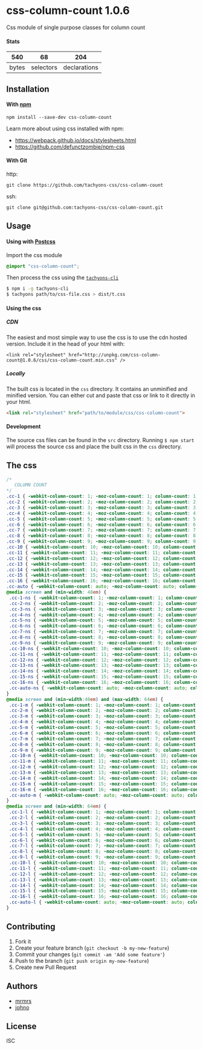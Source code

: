 # css-column-count 1.0.6

Css module of single purpose classes for column count

#### Stats

540 | 68 | 204
---|---|---
bytes | selectors | declarations

## Installation

#### With [npm](https://npmjs.com)

```
npm install --save-dev css-column-count
```

Learn more about using css installed with npm:
* https://webpack.github.io/docs/stylesheets.html
* https://github.com/defunctzombie/npm-css

#### With Git

http:
```
git clone https://github.com/tachyons-css/css-column-count
```

ssh:
```
git clone git@github.com:tachyons-css/css-column-count.git
```

## Usage

#### Using with [Postcss](https://github.com/postcss/postcss)

Import the css module

```css
@import "css-column-count";
```

Then process the css using the [`tachyons-cli`](https://github.com/tachyons-css/tachyons-cli)

```sh
$ npm i -g tachyons-cli
$ tachyons path/to/css-file.css > dist/t.css
```

#### Using the css

##### CDN
The easiest and most simple way to use the css is to use the cdn hosted version. Include it in the head of your html with:

```
<link rel="stylesheet" href="http://unpkg.com/css-column-count@1.0.6/css/css-column-count.min.css" />
```

##### Locally
The built css is located in the `css` directory. It contains an unminified and minified version.
You can either cut and paste that css or link to it directly in your html.

```html
<link rel="stylesheet" href="path/to/module/css/css-column-count">
```

#### Development

The source css files can be found in the `src` directory.
Running `$ npm start` will process the source css and place the built css in the `css` directory.

## The css

```css
/*
   COLUMN COUNT
*/
.cc-1 { -webkit-column-count: 1; -moz-column-count: 1; column-count: 1; }
.cc-2 { -webkit-column-count: 2; -moz-column-count: 2; column-count: 2; }
.cc-3 { -webkit-column-count: 3; -moz-column-count: 3; column-count: 3; }
.cc-4 { -webkit-column-count: 4; -moz-column-count: 4; column-count: 4; }
.cc-5 { -webkit-column-count: 5; -moz-column-count: 5; column-count: 5; }
.cc-6 { -webkit-column-count: 6; -moz-column-count: 6; column-count: 6; }
.cc-7 { -webkit-column-count: 7; -moz-column-count: 7; column-count: 7; }
.cc-8 { -webkit-column-count: 8; -moz-column-count: 8; column-count: 8; }
.cc-9 { -webkit-column-count: 9; -moz-column-count: 9; column-count: 9; }
.cc-10 { -webkit-column-count: 10; -moz-column-count: 10; column-count: 10; }
.cc-11 { -webkit-column-count: 11; -moz-column-count: 11; column-count: 11; }
.cc-12 { -webkit-column-count: 12; -moz-column-count: 12; column-count: 12; }
.cc-13 { -webkit-column-count: 13; -moz-column-count: 13; column-count: 13; }
.cc-14 { -webkit-column-count: 14; -moz-column-count: 14; column-count: 14; }
.cc-15 { -webkit-column-count: 15; -moz-column-count: 15; column-count: 15; }
.cc-16 { -webkit-column-count: 16; -moz-column-count: 16; column-count: 16; }
.cc-auto { -webkit-column-count: auto; -moz-column-count: auto; column-count: auto; }
@media screen and (min-width: 48em) {
 .cc-1-ns { -webkit-column-count: 1; -moz-column-count: 1; column-count: 1; }
 .cc-2-ns { -webkit-column-count: 2; -moz-column-count: 2; column-count: 2; }
 .cc-3-ns { -webkit-column-count: 3; -moz-column-count: 3; column-count: 3; }
 .cc-4-ns { -webkit-column-count: 4; -moz-column-count: 4; column-count: 4; }
 .cc-5-ns { -webkit-column-count: 5; -moz-column-count: 5; column-count: 5; }
 .cc-6-ns { -webkit-column-count: 6; -moz-column-count: 6; column-count: 6; }
 .cc-7-ns { -webkit-column-count: 7; -moz-column-count: 7; column-count: 7; }
 .cc-8-ns { -webkit-column-count: 8; -moz-column-count: 8; column-count: 8; }
 .cc-9-ns { -webkit-column-count: 9; -moz-column-count: 9; column-count: 9; }
 .cc-10-ns { -webkit-column-count: 10; -moz-column-count: 10; column-count: 10; }
 .cc-11-ns { -webkit-column-count: 11; -moz-column-count: 11; column-count: 11; }
 .cc-12-ns { -webkit-column-count: 12; -moz-column-count: 12; column-count: 12; }
 .cc-13-ns { -webkit-column-count: 13; -moz-column-count: 13; column-count: 13; }
 .cc-14-ns { -webkit-column-count: 14; -moz-column-count: 14; column-count: 14; }
 .cc-15-ns { -webkit-column-count: 15; -moz-column-count: 15; column-count: 15; }
 .cc-16-ns { -webkit-column-count: 16; -moz-column-count: 16; column-count: 16; }
 .cc-auto-ns { -webkit-column-count: auto; -moz-column-count: auto; column-count: auto; }
}
@media screen and (min-width:48em) and (max-width: 64em) {
 .cc-1-m { -webkit-column-count: 1; -moz-column-count: 1; column-count: 1; }
 .cc-2-m { -webkit-column-count: 2; -moz-column-count: 2; column-count: 2; }
 .cc-3-m { -webkit-column-count: 3; -moz-column-count: 3; column-count: 3; }
 .cc-4-m { -webkit-column-count: 4; -moz-column-count: 4; column-count: 4; }
 .cc-5-m { -webkit-column-count: 5; -moz-column-count: 5; column-count: 5; }
 .cc-6-m { -webkit-column-count: 6; -moz-column-count: 6; column-count: 6; }
 .cc-7-m { -webkit-column-count: 7; -moz-column-count: 7; column-count: 7; }
 .cc-8-m { -webkit-column-count: 8; -moz-column-count: 8; column-count: 8; }
 .cc-9-m { -webkit-column-count: 9; -moz-column-count: 9; column-count: 9; }
 .cc-10-m { -webkit-column-count: 10; -moz-column-count: 10; column-count: 10; }
 .cc-11-m { -webkit-column-count: 11; -moz-column-count: 11; column-count: 11; }
 .cc-12-m { -webkit-column-count: 12; -moz-column-count: 12; column-count: 12; }
 .cc-13-m { -webkit-column-count: 13; -moz-column-count: 13; column-count: 13; }
 .cc-14-m { -webkit-column-count: 14; -moz-column-count: 14; column-count: 14; }
 .cc-15-m { -webkit-column-count: 15; -moz-column-count: 15; column-count: 15; }
 .cc-16-m { -webkit-column-count: 16; -moz-column-count: 16; column-count: 16; }
 .cc-auto-m { -webkit-column-count: auto; -moz-column-count: auto; column-count: auto; }
}
@media screen and (min-width: 64em) {
 .cc-1-l { -webkit-column-count: 1; -moz-column-count: 1; column-count: 1; }
 .cc-2-l { -webkit-column-count: 2; -moz-column-count: 2; column-count: 2; }
 .cc-3-l { -webkit-column-count: 3; -moz-column-count: 3; column-count: 3; }
 .cc-4-l { -webkit-column-count: 4; -moz-column-count: 4; column-count: 4; }
 .cc-5-l { -webkit-column-count: 5; -moz-column-count: 5; column-count: 5; }
 .cc-6-l { -webkit-column-count: 6; -moz-column-count: 6; column-count: 6; }
 .cc-7-l { -webkit-column-count: 7; -moz-column-count: 7; column-count: 7; }
 .cc-8-l { -webkit-column-count: 8; -moz-column-count: 8; column-count: 8; }
 .cc-9-l { -webkit-column-count: 9; -moz-column-count: 9; column-count: 9; }
 .cc-10-l { -webkit-column-count: 10; -moz-column-count: 10; column-count: 10; }
 .cc-11-l { -webkit-column-count: 11; -moz-column-count: 11; column-count: 11; }
 .cc-12-l { -webkit-column-count: 12; -moz-column-count: 12; column-count: 12; }
 .cc-13-l { -webkit-column-count: 13; -moz-column-count: 13; column-count: 13; }
 .cc-14-l { -webkit-column-count: 14; -moz-column-count: 14; column-count: 14; }
 .cc-15-l { -webkit-column-count: 15; -moz-column-count: 15; column-count: 15; }
 .cc-16-l { -webkit-column-count: 16; -moz-column-count: 16; column-count: 16; }
 .cc-auto-l { -webkit-column-count: auto; -moz-column-count: auto; column-count: auto; }
}
```

## Contributing

1. Fork it
2. Create your feature branch (`git checkout -b my-new-feature`)
3. Commit your changes (`git commit -am 'Add some feature'`)
4. Push to the branch (`git push origin my-new-feature`)
5. Create new Pull Request

## Authors

* [mrmrs](http://mrmrs.io)
* [johno](http://johnotander.com)

## License

ISC

